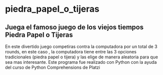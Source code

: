 # piedra_papel_o_tijeras
## Juega el famoso juego de los viejos tiempos Piedra Papel o Tijeras
En este divertido juego competiras contra la computadora por un total de 3 rounds, en este caso , la computadora tiene entre las 3 opciones tradicionales (piedra papel o tijera) y las elige de manera aleatoria para que sea mas interesante. Este programa fue realizado con Python con la ayuda del curso de Python Comprehensions de Platzi
